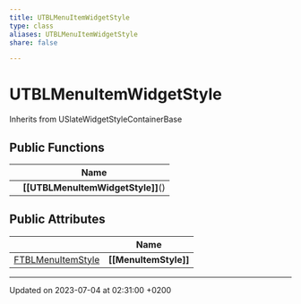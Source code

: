 ```yaml
---
title: UTBLMenuItemWidgetStyle
type: class
aliases: UTBLMenuItemWidgetStyle
share: false

---
```


# UTBLMenuItemWidgetStyle





Inherits from USlateWidgetStyleContainerBase

## Public Functions

|                | Name           |
| -------------- | -------------- |
| | **[[UTBLMenuItemWidgetStyle]]**() |

## Public Attributes

|                | Name           |
| -------------- | -------------- |
| [FTBLMenuItemStyle](/docs/SDK/Source/Classes/structFTBLMenuItemStyle.md) | **[[MenuItemStyle]]**  |

-------------------------------

Updated on 2023-07-04 at 02:31:00 +0200
